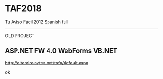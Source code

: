# TAF2018

Tu Aviso Fácil 2012 Spanish full

<hr>
OLD PROJECT 

ASP.NET FW 4.0 WebForms VB.NET
--
http://altamira.sytes.net/tafx/default.aspx

ok
